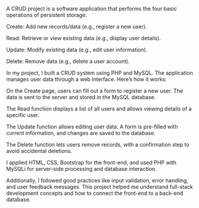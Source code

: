 A CRUD project is a software application that performs the four basic operations of persistent storage:

Create: Add new records/data (e.g., register a new user).

Read: Retrieve or view existing data (e.g., display user details).

Update: Modify existing data (e.g., edit user information).

Delete: Remove data (e.g., delete a user account).

In my project, I built a CRUD system using PHP and MySQL. The application manages user data through a web interface. Here’s how it works:

On the Create page, users can fill out a form to register a new user. The data is sent to the server and stored in the MySQL database.

The Read function displays a list of all users and allows viewing details of a specific user.

The Update function allows editing user data. A form is pre-filled with current information, and changes are saved to the database.

The Delete function lets users remove records, with a confirmation step to avoid accidental deletions.

I applied HTML, CSS, Bootstrap for the front-end, and used PHP with MySQLi for server-side processing and database interaction.

Additionally, I followed good practices like input validation, error handling, and user feedback messages. This project helped me understand full-stack development concepts and how to connect the front-end to a back-end database.
